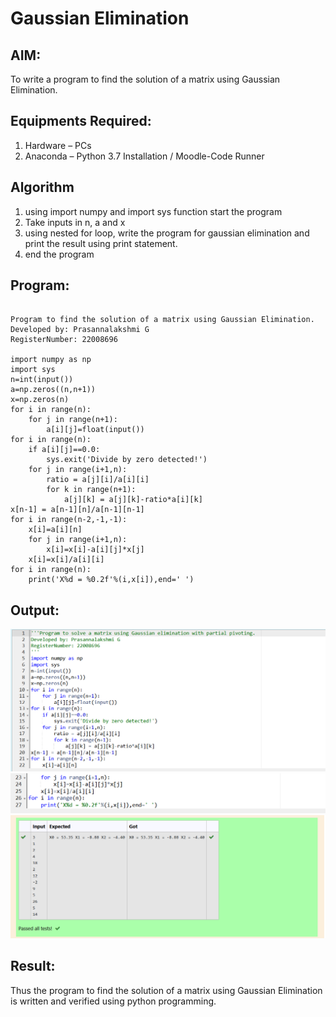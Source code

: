 # Gaussian Elimination

## AIM:
To write a program to find the solution of a matrix using Gaussian Elimination.

## Equipments Required:
1. Hardware – PCs
2. Anaconda – Python 3.7 Installation / Moodle-Code Runner

## Algorithm
1. using import numpy and import sys function start the program
2. Take inputs in n, a and x
3. using nested for loop, write the program for gaussian elimination and print the result using print statement.
4. end the program

## Program:
```

Program to find the solution of a matrix using Gaussian Elimination.
Developed by: Prasannalakshmi G
RegisterNumber: 22008696

import numpy as np
import sys
n=int(input())
a=np.zeros((n,n+1))
x=np.zeros(n)
for i in range(n):
    for j in range(n+1):
        a[i][j]=float(input())
for i in range(n):
    if a[i][j]==0.0:
        sys.exit('Divide by zero detected!')
    for j in range(i+1,n):
        ratio = a[j][i]/a[i][i]
        for k in range(n+1):
            a[j][k] = a[j][k]-ratio*a[i][k]
x[n-1] = a[n-1][n]/a[n-1][n-1]
for i in range(n-2,-1,-1):
    x[i]=a[i][n]
    for j in range(i+1,n):
        x[i]=x[i]-a[i][j]*x[j]
    x[i]=x[i]/a[i][i]
for i in range(n):
    print('X%d = %0.2f'%(i,x[i]),end=' ')

```

## Output:
![gaussian elimination](./images/codeforgauss.png)
![Guassian](./images/codeforgauss2.png)
![OUTPUT](./images/gaussianoutput.png)


## Result:
Thus the program to find the solution of a matrix using Gaussian Elimination is written and verified using python programming.

